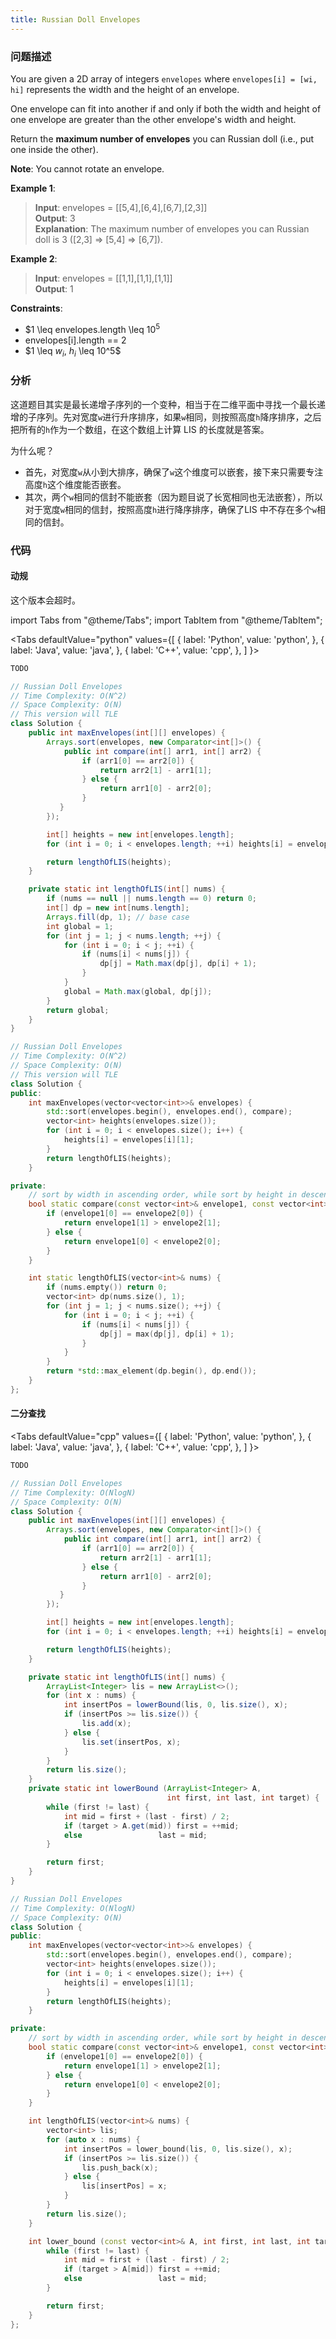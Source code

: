 ```yaml
---
title: Russian Doll Envelopes
---
```


### 问题描述

You are given a 2D array of integers `envelopes` where `envelopes[i] = [wi, hi]` represents the width and the height of an envelope.

One envelope can fit into another if and only if both the width and height of one envelope are greater than the other envelope's width and height.

Return the **maximum number of envelopes** you can Russian doll (i.e., put one inside the other).

**Note**: You cannot rotate an envelope.

**Example 1**:

> **Input**: envelopes = [[5,4],[6,4],[6,7],[2,3]]  
> **Output**: 3  
> **Explanation**: The maximum number of envelopes you can Russian doll is 3 ([2,3] => [5,4] => [6,7]).

**Example 2**:

> **Input**: envelopes = [[1,1],[1,1],[1,1]]  
> **Output**: 1

**Constraints**:

* $1 \leq envelopes.length \leq $10^5$
* envelopes[i].length == 2
* $1 \leq $w_i$, $h_i$ \leq 10^5$

### 分析

这道题目其实是最长递增子序列的一个变种，相当于在二维平面中寻找一个最长递增的子序列。先对宽度`w`进行升序排序，如果`w`相同，则按照高度`h`降序排序，之后把所有的`h`作为一个数组，在这个数组上计算 LIS 的长度就是答案。

为什么呢？

* 首先，对宽度`w`从小到大排序，确保了`w`这个维度可以嵌套，接下来只需要专注高度`h`这个维度能否嵌套。
* 其次，两个`w`相同的信封不能嵌套（因为题目说了长宽相同也无法嵌套），所以对于宽度`w`相同的信封，按照高度`h`进行降序排序，确保了LIS 中不存在多个`w`相同的信封。

### 代码

#### 动规

这个版本会超时。

import Tabs from "@theme/Tabs";
import TabItem from "@theme/TabItem";

<Tabs
defaultValue="python"
values={[
{ label: 'Python', value: 'python', },
{ label: 'Java', value: 'java', },
{ label: 'C++', value: 'cpp', },
]
}>
<TabItem value="python">

```python
TODO
```

</TabItem>
<TabItem value="java">

```java
// Russian Doll Envelopes
// Time Complexity: O(N^2)
// Space Complexity: O(N)
// This version will TLE
class Solution {
    public int maxEnvelopes(int[][] envelopes) {
        Arrays.sort(envelopes, new Comparator<int[]>() {
            public int compare(int[] arr1, int[] arr2) {
                if (arr1[0] == arr2[0]) {
                    return arr2[1] - arr1[1];
                } else {
                    return arr1[0] - arr2[0];
                }
           }
        });

        int[] heights = new int[envelopes.length];
        for (int i = 0; i < envelopes.length; ++i) heights[i] = envelopes[i][1];

        return lengthOfLIS(heights);
    }

    private static int lengthOfLIS(int[] nums) {
        if (nums == null || nums.length == 0) return 0;
        int[] dp = new int[nums.length];
        Arrays.fill(dp, 1); // base case
        int global = 1;
        for (int j = 1; j < nums.length; ++j) {
            for (int i = 0; i < j; ++i) {
                if (nums[i] < nums[j]) {
                    dp[j] = Math.max(dp[j], dp[i] + 1);
                }
            }
            global = Math.max(global, dp[j]);
        }
        return global;
    }
}
```

</TabItem>
<TabItem value="cpp">

```cpp
// Russian Doll Envelopes
// Time Complexity: O(N^2)
// Space Complexity: O(N)
// This version will TLE
class Solution {
public:
    int maxEnvelopes(vector<vector<int>>& envelopes) {
        std::sort(envelopes.begin(), envelopes.end(), compare);
        vector<int> heights(envelopes.size());
        for (int i = 0; i < envelopes.size(); i++) {
            heights[i] = envelopes[i][1];
        }
        return lengthOfLIS(heights);
    }

private:
    // sort by width in ascending order, while sort by height in descending order
    bool static compare(const vector<int>& envelope1, const vector<int>& envelope2) {
        if (envelope1[0] == envelope2[0]) {
            return envelope1[1] > envelope2[1];
        } else {
            return envelope1[0] < envelope2[0];
        }
    }

    int static lengthOfLIS(vector<int>& nums) {
        if (nums.empty()) return 0;
        vector<int> dp(nums.size(), 1);
        for (int j = 1; j < nums.size(); ++j) {
            for (int i = 0; i < j; ++i) {
                if (nums[i] < nums[j]) {
                    dp[j] = max(dp[j], dp[i] + 1);
                }
            }
        }
        return *std::max_element(dp.begin(), dp.end());
    }
};
```

</TabItem>
</Tabs>

#### 二分查找

<Tabs
defaultValue="cpp"
values={[
{ label: 'Python', value: 'python', },
{ label: 'Java', value: 'java', },
{ label: 'C++', value: 'cpp', },
]
}>
<TabItem value="python">

```python
TODO
```

</TabItem>
<TabItem value="java">

```java
// Russian Doll Envelopes
// Time Complexity: O(NlogN)
// Space Complexity: O(N)
class Solution {
    public int maxEnvelopes(int[][] envelopes) {
        Arrays.sort(envelopes, new Comparator<int[]>() {
            public int compare(int[] arr1, int[] arr2) {
                if (arr1[0] == arr2[0]) {
                    return arr2[1] - arr1[1];
                } else {
                    return arr1[0] - arr2[0];
                }
           }
        });

        int[] heights = new int[envelopes.length];
        for (int i = 0; i < envelopes.length; ++i) heights[i] = envelopes[i][1];

        return lengthOfLIS(heights);
    }

    private static int lengthOfLIS(int[] nums) {
        ArrayList<Integer> lis = new ArrayList<>();
        for (int x : nums) {
            int insertPos = lowerBound(lis, 0, lis.size(), x);
            if (insertPos >= lis.size()) {
                lis.add(x);
            } else {
                lis.set(insertPos, x);
            }
        }
        return lis.size();
    }
    private static int lowerBound (ArrayList<Integer> A,
                                   int first, int last, int target) {
        while (first != last) {
            int mid = first + (last - first) / 2;
            if (target > A.get(mid)) first = ++mid;
            else                 last = mid;
        }

        return first;
    }
}
```

</TabItem>
<TabItem value="cpp">

```cpp
// Russian Doll Envelopes
// Time Complexity: O(NlogN)
// Space Complexity: O(N)
class Solution {
public:
    int maxEnvelopes(vector<vector<int>>& envelopes) {
        std::sort(envelopes.begin(), envelopes.end(), compare);
        vector<int> heights(envelopes.size());
        for (int i = 0; i < envelopes.size(); i++) {
            heights[i] = envelopes[i][1];
        }
        return lengthOfLIS(heights);
    }

private:
    // sort by width in ascending order, while sort by height in descending order
    bool static compare(const vector<int>& envelope1, const vector<int>& envelope2) {
        if (envelope1[0] == envelope2[0]) {
            return envelope1[1] > envelope2[1];
        } else {
            return envelope1[0] < envelope2[0];
        }
    }

    int lengthOfLIS(vector<int>& nums) {
        vector<int> lis;
        for (auto x : nums) {
            int insertPos = lower_bound(lis, 0, lis.size(), x);
            if (insertPos >= lis.size()) {
                lis.push_back(x);
            } else {
                lis[insertPos] = x;
            }
        }
        return lis.size();
    }

    int lower_bound (const vector<int>& A, int first, int last, int target) {
        while (first != last) {
            int mid = first + (last - first) / 2;
            if (target > A[mid]) first = ++mid;
            else                 last = mid;
        }

        return first;
    }
};
```

</TabItem>
</Tabs>
